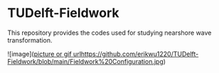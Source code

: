 # TUDelft-Fieldwork
This repository provides the codes used for studying nearshore wave transformation.

![image]([picture or gif url](https://github.com/erikwu1220/TUDelft-Fieldwork/blob/main/Fieldwork%20Configuration.jpg)https://github.com/erikwu1220/TUDelft-Fieldwork/blob/main/Fieldwork%20Configuration.jpg)
